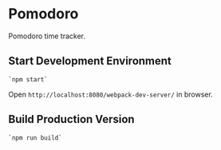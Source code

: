 # Pomodoro

Pomodoro time tracker.

## Start Development Environment

	`npm start`

Open `http://localhost:8080/webpack-dev-server/` in browser.


## Build Production Version

	`npm run build`